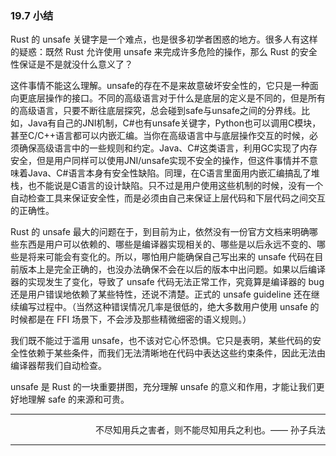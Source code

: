 ### 19.7 小结

Rust 的 unsafe 关键字是一个难点，也是很多初学者困惑的地方。很多人有这样的疑惑：既然 Rust 允许使用 unsafe 来完成许多危险的操作，那么 Rust 的安全性保证是不是就没什么意义了？

这件事情不能这么理解。unsafe的存在不是来故意破坏安全性的，它只是一种面向更底层操作的接口。不同的高级语言对于什么是底层的定义是不同的，但是所有的高级语言，只要不断往底层探究，总会碰到safe与unsafe之间的分界线。比如，Java有自己的JNI机制，C#也有unsafe关键字，Python也可以调用C模块，甚至C/C++语言都可以内嵌汇编。当你在高级语言中与底层操作交互的时候，必须确保高级语言中的一些规则和约定。Java、C#这类语言，利用GC实现了内存安全，但是用户同样可以使用JNI/unsafe实现不安全的操作，但这件事情并不意味着Java、C#语言本身有安全性缺陷。同理，在C语言里面用内嵌汇编搞乱了堆栈，也不能说是C语言的设计缺陷。只不过是用户使用这些机制的时候，没有一个自动检查工具来保证安全性，而是必须由自己来保证上层代码和下层代码之间交互的正确性。

Rust 的 unsafe 最大的问题在于，到目前为止，依然没有一份官方文档来明确哪些东西是用户可以依赖的、哪些是编译器实现相关的、哪些是以后永远不变的、哪些是将来可能会有变化的。所以，哪怕用户能确保自己写出来的 unsafe 代码在目前版本上是完全正确的，也没办法确保不会在以后的版本中出问题。如果以后编译器的实现发生了变化，导致了 unsafe 代码无法正常工作，究竟算是编译器的 bug 还是用户错误地依赖了某些特性，还说不清楚。正式的 unsafe guideline 还在继续编写过程中。（当然这种错误情况几率是很低的，绝大多数用户使用 unsafe 的时候都是在 FFI 场景下，不会涉及那些精微细密的语义规则。）

我们既不能过于滥用 unsafe，也不该对它心怀恐惧。它只是表明，某些代码的安全性依赖于某些条件，而我们无法清晰地在代码中表达这些约束条件，因此无法由编译器帮我们自动检查。

unsafe 是 Rust 的一块重要拼图，充分理解 unsafe 的意义和作用，才能让我们更好地理解 safe 的来源和可贵。

---

<div style="text-align: right;">
不尽知用兵之害者，则不能尽知用兵之利也。—— 孙子兵法
</div>

---
